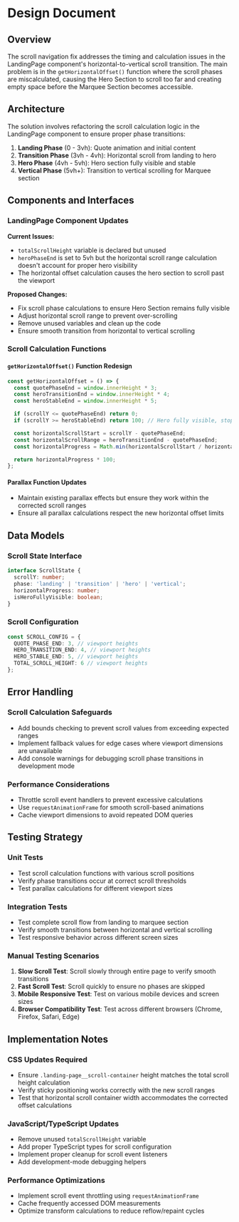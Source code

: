 # Design Document

## Overview

The scroll navigation fix addresses the timing and calculation issues in the LandingPage component's horizontal-to-vertical scroll transition. The main problem is in the `getHorizontalOffset()` function where the scroll phases are miscalculated, causing the Hero Section to scroll too far and creating empty space before the Marquee Section becomes accessible.

## Architecture

The solution involves refactoring the scroll calculation logic in the LandingPage component to ensure proper phase transitions:

1. **Landing Phase** (0 - 3vh): Quote animation and initial content
2. **Transition Phase** (3vh - 4vh): Horizontal scroll from landing to hero
3. **Hero Phase** (4vh - 5vh): Hero section fully visible and stable
4. **Vertical Phase** (5vh+): Transition to vertical scrolling for Marquee section

## Components and Interfaces

### LandingPage Component Updates

**Current Issues:**
- `totalScrollHeight` variable is declared but unused
- `heroPhaseEnd` is set to 5vh but the horizontal scroll range calculation doesn't account for proper hero visibility
- The horizontal offset calculation causes the hero section to scroll past the viewport

**Proposed Changes:**
- Fix scroll phase calculations to ensure Hero Section remains fully visible
- Adjust horizontal scroll range to prevent over-scrolling
- Remove unused variables and clean up the code
- Ensure smooth transition from horizontal to vertical scrolling

### Scroll Calculation Functions

#### `getHorizontalOffset()` Function Redesign
```typescript
const getHorizontalOffset = () => {
  const quotePhaseEnd = window.innerHeight * 3;
  const heroTransitionEnd = window.innerHeight * 4;
  const heroStableEnd = window.innerHeight * 5;

  if (scrollY <= quotePhaseEnd) return 0;
  if (scrollY >= heroStableEnd) return 100; // Hero fully visible, stop horizontal scroll

  const horizontalScrollStart = scrollY - quotePhaseEnd;
  const horizontalScrollRange = heroTransitionEnd - quotePhaseEnd;
  const horizontalProgress = Math.min(horizontalScrollStart / horizontalScrollRange, 1);

  return horizontalProgress * 100;
};
```

#### Parallax Function Updates
- Maintain existing parallax effects but ensure they work within the corrected scroll ranges
- Ensure all parallax calculations respect the new horizontal offset limits

## Data Models

### Scroll State Interface
```typescript
interface ScrollState {
  scrollY: number;
  phase: 'landing' | 'transition' | 'hero' | 'vertical';
  horizontalProgress: number;
  isHeroFullyVisible: boolean;
}
```

### Scroll Configuration
```typescript
const SCROLL_CONFIG = {
  QUOTE_PHASE_END: 3, // viewport heights
  HERO_TRANSITION_END: 4, // viewport heights  
  HERO_STABLE_END: 5, // viewport heights
  TOTAL_SCROLL_HEIGHT: 6 // viewport heights
};
```

## Error Handling

### Scroll Calculation Safeguards
- Add bounds checking to prevent scroll values from exceeding expected ranges
- Implement fallback values for edge cases where viewport dimensions are unavailable
- Add console warnings for debugging scroll phase transitions in development mode

### Performance Considerations
- Throttle scroll event handlers to prevent excessive calculations
- Use `requestAnimationFrame` for smooth scroll-based animations
- Cache viewport dimensions to avoid repeated DOM queries

## Testing Strategy

### Unit Tests
- Test scroll calculation functions with various scroll positions
- Verify phase transitions occur at correct scroll thresholds
- Test parallax calculations for different viewport sizes

### Integration Tests
- Test complete scroll flow from landing to marquee section
- Verify smooth transitions between horizontal and vertical scrolling
- Test responsive behavior across different screen sizes

### Manual Testing Scenarios
1. **Slow Scroll Test**: Scroll slowly through entire page to verify smooth transitions
2. **Fast Scroll Test**: Scroll quickly to ensure no phases are skipped
3. **Mobile Responsive Test**: Test on various mobile devices and screen sizes
4. **Browser Compatibility Test**: Test across different browsers (Chrome, Firefox, Safari, Edge)

## Implementation Notes

### CSS Updates Required
- Ensure `.landing-page__scroll-container` height matches the total scroll height calculation
- Verify sticky positioning works correctly with the new scroll ranges
- Test that horizontal scroll container width accommodates the corrected offset calculations

### JavaScript/TypeScript Updates
- Remove unused `totalScrollHeight` variable
- Add proper TypeScript types for scroll configuration
- Implement proper cleanup for scroll event listeners
- Add development-mode debugging helpers

### Performance Optimizations
- Implement scroll event throttling using `requestAnimationFrame`
- Cache frequently accessed DOM measurements
- Optimize transform calculations to reduce reflow/repaint cycles
